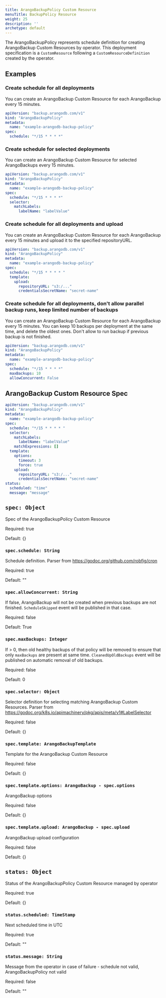 ```yaml
---
title: ArangoBackupPolicy Custom Resource
menuTitle: BackupPolicy Resource
weight: 25
description: ''
archetype: default
---
```

The ArangoBackupPolicy represents schedule definition for creating ArangoBackup Custom Resources by operator.
This deployment specification is a `CustomResource` following a `CustomResourceDefinition` created by the operator.

## Examples

### Create schedule for all deployments

You can create an ArangoBackup Custom Resource for each ArangoBackup every 15 minutes.

```yaml
apiVersion: "backup.arangodb.com/v1"
kind: "ArangoBackupPolicy"
metadata:
  name: "example-arangodb-backup-policy"
spec:
  schedule: "*/15 * * * *"
```

### Create schedule for selected deployments

You can create an ArangoBackup Custom Resource for selected ArangoBackups every 15 minutes.

```yaml
apiVersion: "backup.arangodb.com/v1"
kind: "ArangoBackupPolicy"
metadata:
  name: "example-arangodb-backup-policy"
spec:
  schedule: "*/15 * * * *"
  selector:
    matchLabels:
      labelName: "labelValue"
```

### Create schedule for all deployments and upload

You can create an ArangoBackup Custom Resource for each ArangoBackup every 15
minutes and upload it to the specified repositoryURL.

```yaml
apiVersion: "backup.arangodb.com/v1"
kind: "ArangoBackupPolicy"
metadata:
  name: "example-arangodb-backup-policy"
spec:
  schedule: "*/15 * * * * "
  template:
    upload:
      repositoryURL: "s3:/..."
      credentialsSecretName: "secret-name"
```

### Create schedule for all deployments, don't allow parallel backup runs, keep limited number of backups

You can create an ArangoBackup Custom Resource for each ArangoBackup every 15
minutes. You can keep 10 backups per deployment at the same time, and delete the
oldest ones. Don't allow to run backup if previous backup is not finished.

```yaml
apiVersion: "backup.arangodb.com/v1"
kind: "ArangoBackupPolicy"
metadata:
  name: "example-arangodb-backup-policy"
spec:
  schedule: "*/15 * * * *"
  maxBackups: 10
  allowConcurrent: False
```

## ArangoBackup Custom Resource Spec

```yaml
apiVersion: "backup.arangodb.com/v1"
kind: "ArangoBackupPolicy"
metadata:
  name: "example-arangodb-backup-policy"
spec:
  schedule: "*/15 * * * * "
  selector:
    matchLabels:
      labelName: "labelValue"
    matchExpressions: []
  template:
    options:
      timeout: 3
      force: true
    upload:
      repositoryURL: "s3:/..."
      credentialsSecretName: "secret-name"
status:
  scheduled: "time"
  message: "message"
```

## `spec: Object`

Spec of the ArangoBackupPolicy Custom Resource

Required: true

Default: {}

### `spec.schedule: String`

Schedule definition. Parser from https://godoc.org/github.com/robfig/cron

Required: true

Default: ""

### `spec.allowConcurrent: String`

If false, ArangoBackup will not be created when previous backups are not finished.
`ScheduleSkipped` event will be published in that case.

Required: false

Default: True

### `spec.maxBackups: Integer`

If > 0, then old healthy backups of that policy will be removed to ensure that only `maxBackups` are present at same time.
`CleanedUpOldBackups` event will be published on automatic removal of old backups.

Required: false

Default: 0

### `spec.selector: Object`

Selector definition for selecting matching ArangoBackup Custom Resources. Parser from https://godoc.org/k8s.io/apimachinery/pkg/apis/meta/v1#LabelSelector

Required: false

Default: {}

### `spec.template: ArangoBackupTemplate`

Template for the ArangoBackup Custom Resource

Required: false

Default: {}

### `spec.template.options: ArangoBackup - spec.options`

ArangoBackup options

Required: false

Default: {}

### `spec.template.upload: ArangoBackup - spec.upload`

ArangoBackup upload configuration

Required: false

Default: {}

## `status: Object`

Status of the ArangoBackupPolicy Custom Resource managed by operator

Required: true

Default: {}

### `status.scheduled: TimeStamp`

Next scheduled time in UTC

Required: true

Default: ""

### `status.message: String`

Message from the operator in case of failure - schedule not valid, ArangoBackupPolicy not valid

Required: false

Default: ""
